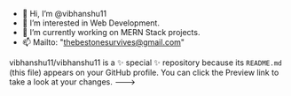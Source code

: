 - 👋 Hi, I’m @vibhanshu11
- 👀 I’m interested in Web Development.
- 🌱 I’m currently working on MERN Stack projects.
- 📫 Mailto: "thebestonesurvives@gmail.com"

vibhanshu11/vibhanshu11 is a ✨ special ✨ repository because its `README.md` (this file) appears on your GitHub profile.
You can click the Preview link to take a look at your changes.
--->

